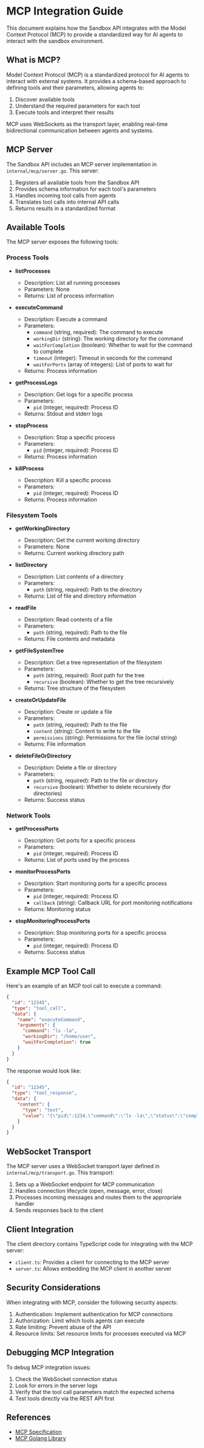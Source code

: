 # MCP Integration Guide

This document explains how the Sandbox API integrates with the Model Context Protocol (MCP) to provide a standardized way for AI agents to interact with the sandbox environment.

## What is MCP?

Model Context Protocol (MCP) is a standardized protocol for AI agents to interact with external systems. It provides a schema-based approach to defining tools and their parameters, allowing agents to:

1. Discover available tools
2. Understand the required parameters for each tool
3. Execute tools and interpret their results

MCP uses WebSockets as the transport layer, enabling real-time bidirectional communication between agents and systems.

## MCP Server

The Sandbox API includes an MCP server implementation in `internal/mcp/server.go`. This server:

1. Registers all available tools from the Sandbox API
2. Provides schema information for each tool's parameters
3. Handles incoming tool calls from agents
4. Translates tool calls into internal API calls
5. Returns results in a standardized format

## Available Tools

The MCP server exposes the following tools:

### Process Tools

- **listProcesses**
  - Description: List all running processes
  - Parameters: None
  - Returns: List of process information

- **executeCommand**
  - Description: Execute a command
  - Parameters: 
    - `command` (string, required): The command to execute
    - `workingDir` (string): The working directory for the command
    - `waitForCompletion` (boolean): Whether to wait for the command to complete
    - `timeout` (integer): Timeout in seconds for the command
    - `waitForPorts` (array of integers): List of ports to wait for
  - Returns: Process information

- **getProcessLogs**
  - Description: Get logs for a specific process
  - Parameters:
    - `pid` (integer, required): Process ID
  - Returns: Stdout and stderr logs

- **stopProcess**
  - Description: Stop a specific process
  - Parameters:
    - `pid` (integer, required): Process ID
  - Returns: Process information

- **killProcess**
  - Description: Kill a specific process
  - Parameters:
    - `pid` (integer, required): Process ID
  - Returns: Process information

### Filesystem Tools

- **getWorkingDirectory**
  - Description: Get the current working directory
  - Parameters: None
  - Returns: Current working directory path

- **listDirectory**
  - Description: List contents of a directory
  - Parameters:
    - `path` (string, required): Path to the directory
  - Returns: List of file and directory information

- **readFile**
  - Description: Read contents of a file
  - Parameters:
    - `path` (string, required): Path to the file
  - Returns: File contents and metadata

- **getFileSystemTree**
  - Description: Get a tree representation of the filesystem
  - Parameters:
    - `path` (string, required): Root path for the tree
    - `recursive` (boolean): Whether to get the tree recursively
  - Returns: Tree structure of the filesystem

- **createOrUpdateFile**
  - Description: Create or update a file
  - Parameters:
    - `path` (string, required): Path to the file
    - `content` (string): Content to write to the file
    - `permissions` (string): Permissions for the file (octal string)
  - Returns: File information

- **deleteFileOrDirectory**
  - Description: Delete a file or directory
  - Parameters:
    - `path` (string, required): Path to the file or directory
    - `recursive` (boolean): Whether to delete recursively (for directories)
  - Returns: Success status

### Network Tools

- **getProcessPorts**
  - Description: Get ports for a specific process
  - Parameters:
    - `pid` (integer, required): Process ID
  - Returns: List of ports used by the process

- **monitorProcessPorts**
  - Description: Start monitoring ports for a specific process
  - Parameters:
    - `pid` (integer, required): Process ID
    - `callback` (string): Callback URL for port monitoring notifications
  - Returns: Monitoring status

- **stopMonitoringProcessPorts**
  - Description: Stop monitoring ports for a specific process
  - Parameters:
    - `pid` (integer, required): Process ID
  - Returns: Success status

## Example MCP Tool Call

Here's an example of an MCP tool call to execute a command:

```json
{
  "id": "12345",
  "type": "tool_call",
  "data": {
    "name": "executeCommand",
    "arguments": {
      "command": "ls -la",
      "workingDir": "/home/user",
      "waitForCompletion": true
    }
  }
}
```

The response would look like:

```json
{
  "id": "12345",
  "type": "tool_response",
  "data": {
    "content": {
      "type": "text",
      "value": "{\"pid\":1234,\"command\":\"ls -la\",\"status\":\"completed\",\"startedAt\":\"Mon, 10 Apr 2023 15:30:00 GMT\",\"completedAt\":\"Mon, 10 Apr 2023 15:30:01 GMT\",\"workingDir\":\"/home/user\",\"exitCode\":0}"
    }
  }
}
```

## WebSocket Transport

The MCP server uses a WebSocket transport layer defined in `internal/mcp/transport.go`. This transport:

1. Sets up a WebSocket endpoint for MCP communication
2. Handles connection lifecycle (open, message, error, close)
3. Processes incoming messages and routes them to the appropriate handler
4. Sends responses back to the client

## Client Integration

The client directory contains TypeScript code for integrating with the MCP server:

- `client.ts`: Provides a client for connecting to the MCP server
- `server.ts`: Allows embedding the MCP client in another server

## Security Considerations

When integrating with MCP, consider the following security aspects:

1. Authentication: Implement authentication for MCP connections
2. Authorization: Limit which tools agents can execute
3. Rate limiting: Prevent abuse of the API
4. Resource limits: Set resource limits for processes executed via MCP

## Debugging MCP Integration

To debug MCP integration issues:

1. Check the WebSocket connection status
2. Look for errors in the server logs
3. Verify that the tool call parameters match the expected schema
4. Test tools directly via the REST API first

## References

- [MCP Specification](https://mcp.beamlit.dev/)
- [MCP Golang Library](https://github.com/metoro-io/mcp-golang) 